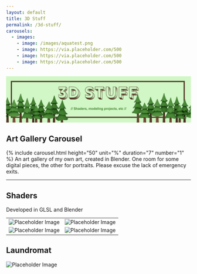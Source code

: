 ```yaml
---
layout: default
title: 3D Stuff
permalink: /3d-stuff/
carousels:
  - images: 
    - image: /images/aquatest.png
    - image: https://via.placeholder.com/500
    - image: https://via.placeholder.com/500
    - image: https://via.placeholder.com/500
---
```


<img src="/images/Page_Banners/3D_Stuff.png" alt="3D Stuff">

## Art Gallery Carousel
 {% include carousel.html height="50" unit="%" duration="7" number="1" %}
 An art gallery of my own art, created in Blender. One room for some digital pieces, the other for portraits. Please excuse the lack of emergency exits.

 ---

## Shaders
Developed in GLSL and Blender

<!-- Shaders -->
<table style="border-collapse: collapse; border: none;">
    <tr style="border: none;">
    <td style="border: none; padding: 10 10px;">
      <img src="https://via.placeholder.com/500" alt="Placeholder Image">
    </td>
    <td style="border: none; padding: 10 10px;">
        <img src="https://via.placeholder.com/500" alt="Placeholder Image">
    </td>
  </tr>
    <tr style="border: none; background-color: white;">
    <td style="border: none; padding: 10 10px;">
      <img src="https://via.placeholder.com/500" alt="Placeholder Image">
    </td>
    <td style="border: none; padding: 10 10px;">
        <img src="https://via.placeholder.com/500" alt="Placeholder Image">
    </td>
  </tr>
</table>

## Laundromat
<img src="https://via.placeholder.com/1920x1080" alt="Placeholder Image">